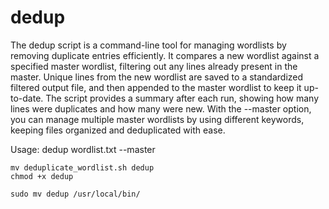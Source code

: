 # dedup

The dedup script is a command-line tool for managing wordlists by removing duplicate entries efficiently. It compares a new wordlist against a specified master wordlist, filtering out any lines already present in the master. Unique lines from the new wordlist are saved to a standardized filtered output file, and then appended to the master wordlist to keep it up-to-date. The script provides a summary after each run, showing how many lines were duplicates and how many were new. With the --master <name> option, you can manage multiple master wordlists by using different keywords, keeping files organized and deduplicated with ease.


Usage:
dedup wordlist.txt --master <name>

```
mv deduplicate_wordlist.sh dedup
chmod +x dedup

sudo mv dedup /usr/local/bin/


```
